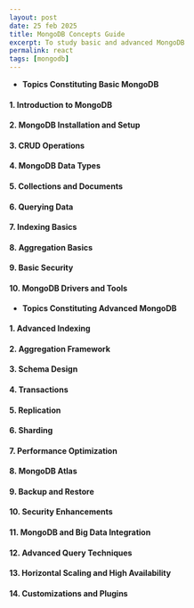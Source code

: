 ```yaml
---
layout: post
date: 25 feb 2025
title: MongoDB Concepts Guide
excerpt: To study basic and advanced MongoDB
permalink: react
tags: [mongodb]
---
```


- **Topics Constituting Basic MongoDB**
#### **1. Introduction to MongoDB**
#### **2. MongoDB Installation and Setup**
#### **3. CRUD Operations**

#### **4. MongoDB Data Types**

#### **5. Collections and Documents**
#### **6. Querying Data**

#### **7. Indexing Basics**
#### **8. Aggregation Basics**
#### **9. Basic Security**

#### **10. MongoDB Drivers and Tools**

- **Topics Constituting Advanced MongoDB**
#### **1. Advanced Indexing**

#### **2. Aggregation Framework**
#### **3. Schema Design**

#### **4. Transactions**

#### **5. Replication**

#### **6. Sharding**
#### **7. Performance Optimization**
#### **8. MongoDB Atlas**

#### **9. Backup and Restore**

#### **10. Security Enhancements**
#### **11. MongoDB and Big Data Integration**
#### **12. Advanced Query Techniques**
#### **13. Horizontal Scaling and High Availability**

#### **14. Customizations and Plugins**